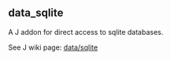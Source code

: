 ## data_sqlite

A J addon for direct access to sqlite databases.

See J wiki page: [data/sqlite](http://code.jsoftware.com/wiki/Addons/data/sqlite/Overview)

